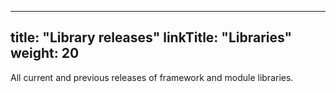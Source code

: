 
---
title: "Library releases"
linkTitle: "Libraries"
weight: 20
---

All current and previous releases of framework and module libraries.
